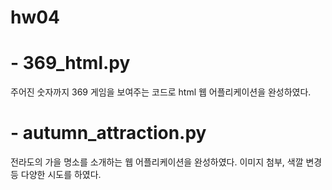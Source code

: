 # hw04
# - 369_html.py
주어진 숫자까지 369 게임을 보여주는 코드로 html 웹 어플리케이션을 완성하였다.
# - autumn_attraction.py
전라도의 가을 명소를 소개하는 웹 어플리케이션을 완성하였다. 이미지 첨부, 색깔 변경 등 다양한 시도를 하였다.
